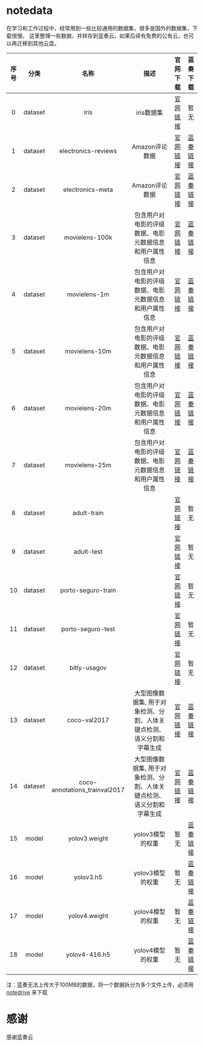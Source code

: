 # notedata

在学习和工作过程中，经常用到一些比较通用的数据集，很多是国外的数据集，下载很慢。
这里整理一些数据，并转存到蓝奏云，如果后续有免费的公有云，也可以再迁移到其他云盘。



|序号|分类|名称|描述|官网下载|蓝奏下载|
|:-:|:-:|:-:|:-:|:-:|:-:|
|0|dataset|iris|iris数据集|[官网链接](https://archive.ics.uci.edu/ml/machine-learning-databases/iris/iris.data)|暂无|
|1|dataset|electronics-reviews|Amazon评论数据|[官网链接](http://snap.stanford.edu/data/amazon/productGraph/categoryFiles/reviews_Electronics_5.json.gz)|[蓝奏链接](https://wws.lanzous.com/b01hkzfuj)|
|2|dataset|electronics-meta|Amazon评论数据|[官网链接](http://snap.stanford.edu/data/amazon/productGraph/categoryFiles/meta_Electronics.json.gz)|[蓝奏链接](https://wws.lanzous.com/b01hqeora)|
|3|dataset|movielens-100k|包含用户对电影的评级数据、电影元数据信息和用户属性信息|[官网链接](http://files.grouplens.org/datasets/movielens/ml-100k.zip)|[蓝奏链接](https://wws.lanzous.com/iyykCfbi64j)|
|4|dataset|movielens-1m|包含用户对电影的评级数据、电影元数据信息和用户属性信息|[官网链接](http://files.grouplens.org/datasets/movielens/ml-1m.zip)|[蓝奏链接](https://wws.lanzous.com/ihoSUfbi65a)|
|5|dataset|movielens-10m|包含用户对电影的评级数据、电影元数据信息和用户属性信息|[官网链接](http://files.grouplens.org/datasets/movielens/ml-10m.zip)|[蓝奏链接](https://wws.lanzous.com/iXvEmfbi6di)|
|6|dataset|movielens-20m|包含用户对电影的评级数据、电影元数据信息和用户属性信息|[官网链接](http://files.grouplens.org/datasets/movielens/ml-20m.zip)|[蓝奏链接](https://wws.lanzous.com/b01hkt17g)|
|7|dataset|movielens-25m|包含用户对电影的评级数据、电影元数据信息和用户属性信息|[官网链接](http://files.grouplens.org/datasets/movielens/ml-25m.zip)|[蓝奏链接](https://wws.lanzous.com/b01hkt24j)|
|8|dataset|adult-train||[官网链接](https://raw.githubusercontent.com/1007530194/data/master/recommendation/data/adult.data.txt)|暂无|
|9|dataset|adult-test||[官网链接](https://raw.githubusercontent.com/1007530194/data/master/recommendation/data/adult.test.txt)|暂无|
|10|dataset|porto-seguro-train||[官网链接](https://raw.githubusercontent.com/1007530194/data/master/recommendation/data/porto_seguro_train.csv)|暂无|
|11|dataset|porto-seguro-test||[官网链接](https://raw.githubusercontent.com/1007530194/data/master/recommendation/data/porto_seguro_test.csv)|暂无|
|12|dataset|bitly-usagov||[官网链接](https://raw.githubusercontent.com/1007530194/data/master/datasets/bitly_usagov/example.txt)|暂无|
|13|dataset|coco-val2017|大型图像数据集, 用于对象检测、分割、人体关键点检测、语义分割和字幕生成|[官网链接](http://images.cocodataset.org/zips/val2017.zip)|[蓝奏链接](https://wws.lanzous.com/b01hkb8fi)|
|14|dataset|coco-annotations_trainval2017|大型图像数据集, 用于对象检测、分割、人体关键点检测、语义分割和字幕生成|[官网链接](http://images.cocodataset.org/annotations/annotations_trainval2017.zip)|[蓝奏链接](https://wws.lanzous.com/b01hkb86j)|
|15|model|yolov3.weight|yolov3模型的权重|暂无|[蓝奏链接](https://wws.lanzous.com/b01hjn3ih)|
|16|model|yolov3.h5|yolov3模型的权重|暂无|[蓝奏链接](https://wws.lanzous.com/b01hjn3aj)|
|17|model|yolov4.weight|yolov4模型的权重|暂无|[蓝奏链接](https://wws.lanzous.com/b01hjn3yd)|
|18|model|yolov4-416.h5|yolov4模型的权重|暂无|[蓝奏链接](https://wws.lanzous.com/b01hl9lej)|


注：蓝奏无法上传大于100MB的数据，将一个数据拆分为多个文件上传，必须用[notedrive](https://github.com/notechats/notedrive) 来下载


# 感谢
感谢蓝奏云  
